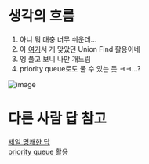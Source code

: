 # 생각의 흐름
1. 아니 뭐 대충 너무 쉬운데...
2. 아 [여기](https://github.com/nonaninona/algorithm/tree/main/%EB%B0%B1%EC%A4%80/Gold/10775.%E2%80%85%EA%B3%B5%ED%95%AD)서 개 맞았던 Union Find 활용이네
3. 엥 풀고 보니 나만 개느림
4. priority queue로도 풀 수 있는 듯 ㅋㅋ...?

![image](https://github.com/user-attachments/assets/dcc3276b-09a7-4ce6-8a91-a3898fdd47f7)


# 다른 사람 답 참고
[제일 명쾌한 답](https://please-amend.tistory.com/184)<br>
[priority queue 활용](https://kibbomi.tistory.com/250)
